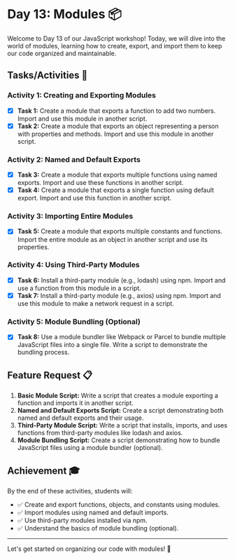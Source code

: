 # Day 13: Modules 📦

Welcome to Day 13 of our JavaScript workshop! Today, we will dive into the world of modules, learning how to create, export, and import them to keep our code organized and maintainable.

## Tasks/Activities 📝

### Activity 1: Creating and Exporting Modules

- [X] **Task 1:** Create a module that exports a function to add two numbers. Import and use this module in another script.
- [X] **Task 2:** Create a module that exports an object representing a person with properties and methods. Import and use this module in another script.

### Activity 2: Named and Default Exports

- [X] **Task 3:** Create a module that exports multiple functions using named exports. Import and use these functions in another script.
- [X] **Task 4:** Create a module that exports a single function using default export. Import and use this function in another script.

### Activity 3: Importing Entire Modules

- [X] **Task 5:** Create a module that exports multiple constants and functions. Import the entire module as an object in another script and use its properties.

### Activity 4: Using Third-Party Modules

- [X] **Task 6:** Install a third-party module (e.g., lodash) using npm. Import and use a function from this module in a script.
- [X] **Task 7:** Install a third-party module (e.g., axios) using npm. Import and use this module to make a network request in a script.

### Activity 5: Module Bundling (Optional)

- [X] **Task 8:** Use a module bundler like Webpack or Parcel to bundle multiple JavaScript files into a single file. Write a script to demonstrate the bundling process.

## Feature Request 📋

1. **Basic Module Script:** Write a script that creates a module exporting a function and imports it in another script.
2. **Named and Default Exports Script:** Create a script demonstrating both named and default exports and their usage.
3. **Third-Party Module Script:** Write a script that installs, imports, and uses functions from third-party modules like lodash and axios.
4. **Module Bundling Script:** Create a script demonstrating how to bundle JavaScript files using a module bundler (optional).

## Achievement 🎓

By the end of these activities, students will:

- ✅ Create and export functions, objects, and constants using modules.
- ✅ Import modules using named and default imports.
- ✅ Use third-party modules installed via npm.
- ✅ Understand the basics of module bundling (optional).

---

Let's get started on organizing our code with modules! 🚀